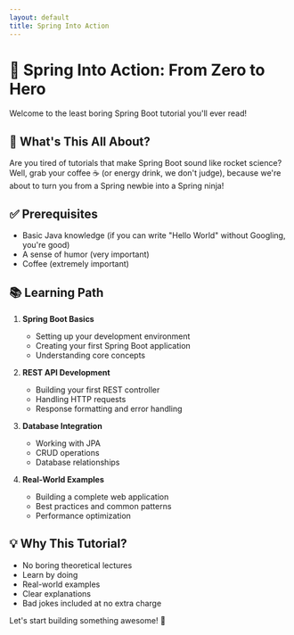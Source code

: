 ```yaml
---
layout: default
title: Spring Into Action
---
```


# 🌱 Spring Into Action: From Zero to Hero

Welcome to the least boring Spring Boot tutorial you'll ever read! 

## 🤔 What's This All About?
Are you tired of tutorials that make Spring Boot sound like rocket science? 
Well, grab your coffee ☕ (or energy drink, we don't judge), because we're about 
to turn you from a Spring newbie into a Spring ninja! 

## ✅ Prerequisites
- Basic Java knowledge (if you can write "Hello World" without Googling, you're good)
- A sense of humor (very important)
- Coffee (extremely important)

## 📚 Learning Path

1. **Spring Boot Basics**
   - Setting up your development environment
   - Creating your first Spring Boot application
   - Understanding core concepts

2. **REST API Development**
   - Building your first REST controller
   - Handling HTTP requests
   - Response formatting and error handling

3. **Database Integration**
   - Working with JPA
   - CRUD operations
   - Database relationships

4. **Real-World Examples**
   - Building a complete web application
   - Best practices and common patterns
   - Performance optimization

## 💡 Why This Tutorial?
- No boring theoretical lectures
- Learn by doing
- Real-world examples
- Clear explanations
- Bad jokes included at no extra charge

Let's start building something awesome! 🚀
